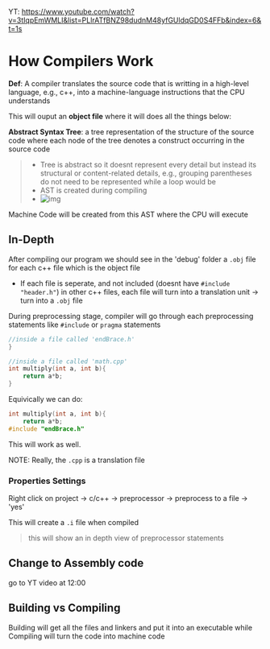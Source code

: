 YT: https://www.youtube.com/watch?v=3tIqpEmWMLI&list=PLlrATfBNZ98dudnM48yfGUldqGD0S4FFb&index=6&t=1s

# How Compilers Work

**Def**: A compiler translates the source code that is writting in a high-level language, e.g., c++, into a machine-language instructions that the CPU understands

This will ouput an **object file** where it will does all the things below:

**Abstract Syntax Tree**: a tree representation of the structure of the source code where each node of the tree denotes a construct occurring in the source code

> * Tree is abstract so it doesnt represent every detail but instead its structural or content-related details, e.g., grouping parentheses do not need to be represented while a loop would be
> * AST is created during compiling 
> * ![img](https://upload.wikimedia.org/wikipedia/commons/thumb/c/c7/Abstract_syntax_tree_for_Euclidean_algorithm.svg/400px-Abstract_syntax_tree_for_Euclidean_algorithm.svg.png)

Machine Code will be created from this AST where the CPU will execute



## In-Depth

After compiling our program we should see in the 'debug' folder a `.obj` file for each c++ file which is the object file

* If each file is seperate, and not included (doesnt have `#include "header.h"`) in other c++ files, each file will turn into a translation unit -> turn into a `.obj` file

	

During preprocessing stage, compiler will go through each preprocessing statements like `#include` or `pragma` statements

```cpp
//inside a file called 'endBrace.h' 
}

//inside a file called 'math.cpp'
int multiply(int a, int b){
    return a*b;
}
```

Equivically we can do:

```cpp
int multiply(int a, int b){
	return a*b;
#include "endBrace.h"
```

This will work as well. 



NOTE: Really, the `.cpp` is a translation file

### Properties Settings

Right click on project -> c/c++ -> preprocessor -> preprocess to a file -> 'yes'

This will create a `.i` file when compiled

> this will show an in depth view of preprocessor statements



## Change to Assembly code

go to YT video at 12:00



## Building vs Compiling

Building will get all the files and linkers and put it into an executable while Compiling will turn the code into machine code